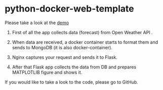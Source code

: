 # python-docker-web-template
Please take a look at the [demo](http://134.0.119.196/)
1. First of all the app collects data (forecast) from Open Weather API .

2. When data are received, a docker container starts to format them and sends to MongoDB (it is also docker-container).

3. Nginx captures your request and sends it to Flask.

4. After that Flask app collects the data from DB and prepares MATPLOTLIB figure and shows it.

If you would like to take a look to the code, please go to GitHub.
